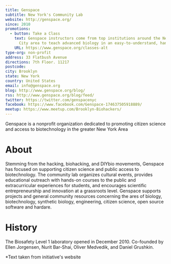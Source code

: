 ```yaml
---
title: Genspace
subtitle: New York's Community Lab
website: http://genspace.org/
since: 2010
promotions:
  - button: Take a Class
    text: Genspace instructors come from top institutions around the New York
      City area to teach advanced biology in an easy-to-understand, hands-on way.
    URL: https://www.genspace.org/classes-alt
type-org: non-profit
address: 33 Flatbush Avenue
directions: 7th Floor. 11217
postcode:
city: Brooklyn
state: New York
country: United States
email: info@genspace.org
blog: http://www.genspace.org/blog/
rss: http://www.genspace.org/blog/feed/
twitter: https://twitter.com/genspacenyc
facebook: https://www.facebook.com/Genspace-174637505918889/
meetup: https://www.meetup.com/Brooklyn-Biohackers/
---
```


Genspace is a nonprofit organization dedicated to promoting citizen science and access to biotechnology in the greater New York Area

# About
Stemming from the hacking, biohacking, and DIYbio movements, Genspace has focused on supporting citizen science and public access to biotechnology. The community lab organizes cultural events, provides educational outreach with hands-on courses to the public and extracurricular experiences for students, and encourages scientific entrepreneurship and innovation at a grassroots level. Genspace supports projects and general community resources concerning the ares of biology, biotechnology, synthetic biology, engineering, citizen science, open source software and hardare.


# History
The Biosafety Level 1 laboratory opened in December 2010. Co-founded by  Ellen Jorgensen, Nurit Bar-Shai, Oliver Medvedik, and Daniel Grushkin.



\*Text taken from initiative's website

